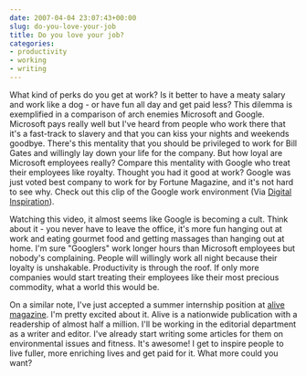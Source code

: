 ```yaml
---
date: 2007-04-04 23:07:43+00:00
slug: do-you-love-your-job
title: Do you love your job?
categories:
- productivity
- working
- writing
---
```


What kind of perks do you get at work? Is it better to have a meaty salary and work like a dog - or have fun all day and get paid less? This dilemma is exemplified in a comparison of arch enemies Microsoft and Google. Microsoft pays really well but I've heard from people who work there that it's a fast-track to slavery and that you can kiss your nights and weekends goodbye. There's this mentality that you should be privileged to work for Bill Gates and willingly lay down your life for the company. But how loyal are Microsoft employees really? Compare this mentality with Google who treat their employees like royalty. Thought you had it good at work? Google was just voted best company to work for by Fortune Magazine, and it's not hard to see why. Check out this clip of the Google work environment (Via [Digital Inspiration](http://labnol.blogspot.com/2007/04/video-tour-of-google-office-and-lavish.html)).

Watching this video, it almost seems like Google is becoming a cult. Think about it - you never have to leave the office, it's more fun hanging out at work and eating gourmet food and getting massages than hanging out at home. I'm sure "Googlers" work longer hours than Microsoft employees but nobody's complaining. People will willingly work all night because their loyalty is unshakable. Productivity is through the roof. If only more companies would start treating their employees like their most precious commodity, what a world this would be.

On a similar note, I've just accepted a summer internship position at [alive magazine](http://www.alive.com/). I'm pretty excited about it. Alive is a nationwide publication with a readership of almost half a million. I'll be working in the editorial department as a writer and editor. I've already start writing some articles for them on environmental issues and fitness. It's awesome! I get to inspire people to live fuller, more enriching lives and get paid for it. What more could you want?

